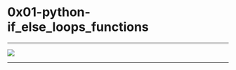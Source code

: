 # 0x01-python-if_else_loops_functions

<hr>

<img src="https://s3.amazonaws.com/intranet-projects-files/holbertonschool-higher-level_programming+/233/code.png">

<hr>